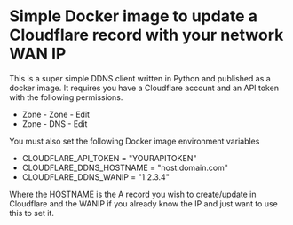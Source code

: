 # Simple Docker image to update a Cloudflare record with your network WAN IP

This is a super simple DDNS client written in Python and published as a docker image.
It requires you have a Cloudflare account and an API token with the following permissions.

- Zone - Zone - Edit
- Zone - DNS - Edit

You must also set the following Docker image environment variables

- CLOUDFLARE_API_TOKEN = "YOURAPITOKEN"
- CLOUDFLARE_DDNS_HOSTNAME = "host.domain.com"
- CLOUDFLARE_DDNS_WANIP = "1.2.3.4"

Where the HOSTNAME is the A record you wish to create/update in Cloudflare and the WANIP if you already know the IP and just want to use this to set it.
